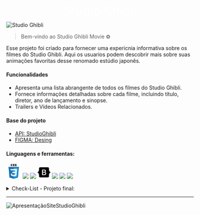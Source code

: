 <div align="center"> <svg width="195" height="28" viewBox="0 0 195 28" fill="none" xmlns="http://www.w3.org/2000/svg">
<path d="M7.82 24.552C9.332 24.552 10.496 24.228 11.312 23.58C12.128 22.908 12.536 21.936 12.536 20.664C12.536 19.608 12.248 18.72 11.672 18C11.12 17.28 10.208 16.728 8.936 16.344L6.02 15.48C4.196 14.928 2.852 14.1 1.988 12.996C1.124 11.868 0.692 10.488 0.692 8.856C0.692 7.608 0.932 6.48 1.412 5.472C1.916 4.464 2.708 3.66 3.788 3.06C4.892 2.46 6.332 2.16 8.108 2.16C9.188 2.16 10.304 2.292 11.456 2.556C12.608 2.796 13.772 3.192 14.948 3.744L13.94 6.444C12.788 5.94 11.744 5.58 10.808 5.364C9.896 5.124 9.02 5.004 8.18 5.004C6.812 5.004 5.744 5.292 4.976 5.868C4.232 6.42 3.86 7.344 3.86 8.64C3.86 9.576 4.112 10.368 4.616 11.016C5.12 11.64 6.02 12.156 7.316 12.564L10.232 13.428C13.88 14.508 15.704 16.836 15.704 20.412C15.704 22.476 15.08 24.156 13.832 25.452C12.584 26.724 10.58 27.36 7.82 27.36C6.692 27.36 5.492 27.228 4.22 26.964C2.972 26.676 1.676 26.232 0.332 25.632L1.304 22.968C2.576 23.544 3.716 23.952 4.724 24.192C5.756 24.432 6.788 24.552 7.82 24.552ZM30.1709 26.352C28.8269 27.024 27.3989 27.36 25.8869 27.36C24.5909 27.36 23.5709 27.096 22.8269 26.568C22.1069 26.04 21.5909 25.332 21.2789 24.444C20.9909 23.556 20.8469 22.572 20.8469 21.492V11.772H17.7509V9.18H20.8469V4.212H23.7989V9.18H29.6309V11.772H23.7989V21.384C23.7989 22.632 24.0029 23.496 24.4109 23.976C24.8429 24.432 25.5029 24.66 26.3909 24.66C26.8229 24.66 27.2669 24.612 27.7229 24.516C28.2029 24.396 28.7189 24.204 29.2709 23.94L30.1709 26.352ZM45.0347 27V24.48C43.7867 25.56 42.6707 26.316 41.6867 26.748C40.7027 27.156 39.7187 27.36 38.7347 27.36C37.1507 27.36 35.9387 26.844 35.0987 25.812C34.2587 24.756 33.8387 23.28 33.8387 21.384V9.18H36.7907V20.952C36.7907 22.2 37.0067 23.124 37.4387 23.724C37.8947 24.3 38.5667 24.588 39.4547 24.588C40.1267 24.588 40.8827 24.42 41.7227 24.084C42.5627 23.748 43.6067 23.076 44.8547 22.068V9.18H47.8067V27H45.0347ZM65.0001 27V24.516C63.8961 25.572 62.8881 26.316 61.9761 26.748C61.0881 27.156 60.1641 27.36 59.2041 27.36C57.3081 27.36 55.8441 26.64 54.8121 25.2C53.8041 23.76 53.3001 21.744 53.3001 19.152V17.064C53.3001 14.544 53.9241 12.54 55.1721 11.052C56.4441 9.564 58.2801 8.82 60.6801 8.82C61.3761 8.82 62.0721 8.892 62.7681 9.036C63.4641 9.18 64.1601 9.384 64.8561 9.648V0.36H67.8081V27H65.0001ZM56.3601 19.152C56.3601 21.024 56.6481 22.404 57.2241 23.292C57.8241 24.156 58.7121 24.588 59.8881 24.588C60.5841 24.588 61.3041 24.42 62.0481 24.084C62.7921 23.724 63.7281 22.992 64.8561 21.888V12.384C64.1601 12.072 63.4881 11.856 62.8401 11.736C62.1921 11.592 61.5561 11.52 60.9321 11.52C59.3001 11.52 58.1241 12.012 57.4041 12.996C56.7081 13.98 56.3601 15.336 56.3601 17.064V19.152ZM77.3 4.824H73.988V1.512H77.3V4.824ZM77.12 27H74.168V9.18H77.12V27ZM97.5964 16.992V19.152C97.5964 21.696 96.9364 23.7 95.6164 25.164C94.3204 26.628 92.4604 27.36 90.0364 27.36C87.6364 27.36 85.7764 26.628 84.4564 25.164C83.1364 23.7 82.4764 21.696 82.4764 19.152V16.992C82.4764 14.496 83.1244 12.516 84.4204 11.052C85.7404 9.564 87.6124 8.82 90.0364 8.82C92.4604 8.82 94.3204 9.564 95.6164 11.052C96.9364 12.516 97.5964 14.496 97.5964 16.992ZM94.5364 16.992C94.5364 15.288 94.1524 13.956 93.3844 12.996C92.6164 12.012 91.5004 11.52 90.0364 11.52C88.5964 11.52 87.4804 12.012 86.6884 12.996C85.9204 13.956 85.5364 15.288 85.5364 16.992V19.152C85.5364 20.928 85.9204 22.296 86.6884 23.256C87.4804 24.216 88.5964 24.696 90.0364 24.696C91.5004 24.696 92.6164 24.216 93.3844 23.256C94.1524 22.296 94.5364 20.928 94.5364 19.152V16.992ZM126.929 25.308C126.233 25.764 125.237 26.22 123.941 26.676C122.669 27.132 121.133 27.36 119.333 27.36C117.389 27.36 115.745 26.952 114.401 26.136C113.081 25.296 112.073 24.132 111.377 22.644C110.705 21.132 110.369 19.392 110.369 17.424V12.06C110.369 8.988 111.137 6.576 112.673 4.824C114.233 3.048 116.489 2.16 119.441 2.16C120.521 2.16 121.649 2.28 122.825 2.52C124.025 2.76 125.213 3.156 126.389 3.708L125.381 6.408C123.221 5.52 121.253 5.076 119.477 5.076C117.509 5.076 116.033 5.676 115.049 6.876C114.089 8.052 113.609 9.78 113.609 12.06V17.424C113.609 19.584 114.101 21.3 115.085 22.572C116.069 23.844 117.557 24.48 119.549 24.48C120.317 24.48 121.097 24.396 121.889 24.228C122.705 24.06 123.425 23.832 124.049 23.544V16.956H119.477V14.184H126.929V25.308ZM141.095 11.592C140.423 11.592 139.631 11.76 138.719 12.096C137.831 12.432 136.751 13.116 135.479 14.148V27H132.527V0.36H135.479V11.556C136.727 10.5 137.855 9.78 138.863 9.396C139.871 9.012 140.855 8.82 141.815 8.82C143.471 8.82 144.731 9.348 145.595 10.404C146.483 11.436 146.927 12.912 146.927 14.832V27H143.975V15.264C143.975 12.816 143.015 11.592 141.095 11.592ZM156.226 4.824H152.914V1.512H156.226V4.824ZM156.046 27H153.094V9.18H156.046V27ZM176.81 19.152C176.81 21.648 176.186 23.64 174.938 25.128C173.69 26.616 171.854 27.36 169.43 27.36C167.03 27.36 164.654 26.724 162.302 25.452V0.36H165.254V11.592C166.334 10.584 167.318 9.876 168.206 9.468C169.118 9.036 170.042 8.82 170.978 8.82C172.85 8.82 174.29 9.54 175.298 10.98C176.306 12.42 176.81 14.448 176.81 17.064V19.152ZM170.258 11.592C169.586 11.592 168.866 11.772 168.098 12.132C167.354 12.492 166.406 13.236 165.254 14.364V23.796C166.67 24.396 168.002 24.696 169.25 24.696C170.858 24.696 172.01 24.204 172.706 23.22C173.402 22.212 173.75 20.856 173.75 19.152V17.064C173.75 15.192 173.462 13.812 172.886 12.924C172.31 12.036 171.434 11.592 170.258 11.592ZM182.237 22.68V0.36H185.189V22.536C185.189 23.184 185.285 23.676 185.477 24.012C185.693 24.324 186.113 24.48 186.737 24.48H187.313V27.18H186.485C184.901 27.18 183.797 26.76 183.173 25.92C182.549 25.08 182.237 24 182.237 22.68ZM194.898 4.824H191.586V1.512H194.898V4.824ZM194.718 27H191.766V9.18H194.718V27Z" fill="white"/>
</svg> </div>

![Studio Ghibli](https://github.com/Paivaas/StudioGhibli/assets/123731976/981d9012-1b48-47b2-abda-d19359f49973)
> Bem-vindo ao Studio Ghibli Movie ✿


Esse projeto foi criado para fornecer uma expericnia informativa sobre os filmes do Studio Ghibli. Aqui os usuarios podem descobrir mais sobre suas animações favoritas desse renomado estúdio japonês.


#### Funcionalidades 
- Apresenta uma lista abrangente de todos os filmes do Studio Ghibli.
- Fornece informações detalhadas sobre cada filme, incluindo título, diretor, ano de lançamento e sinopse.
- Trailers e Vídeos Relacionados.

#### Base do projeto 
- [API: StudioGhibli](https://ghibliapi.vercel.app/)
- [FIGMA: Desing](https://www.figma.com/file/Wit1TMZuRWQVbYGNrZJ4tp/Page-Studio-Ghibli?type=design&node-id=0-1&mode=design&t=aiSyrRLgLVOVH6vs-0)
  

#### Linguagens e ferramentas: 

<code><img height="40" src="https://raw.githubusercontent.com/devicons/devicon/master/icons/css3/css3-original-wordmark.svg"></code>
<code><img height="33" src="https://cdn-icons-png.flaticon.com/512/732/732212.png"></code>
<code><img height="33" src="https://logospng.org/download/javascript/logo-javascript-icon-256.png"></code>
<code><img height="35" src="https://raw.githubusercontent.com/devicons/devicon/master/icons/bootstrap/bootstrap-plain.svg"></code>
<code><img height="33" src="https://upload.wikimedia.org/wikipedia/commons/thumb/3/33/Figma-logo.svg/1667px-Figma-logo.svg.png"></code>
<code><img height="33" src="https://uxwing.com/wp-content/themes/uxwing/download/brands-and-social-media/canva-icon.png"></code>
<code><img height="35" src="https://cdn.icon-icons.com/icons2/2107/PNG/512/file_type_vscode_icon_130084.png"></code>

<details><summary>Check-List - Projeto final:</summary> 
  <ul> 
    <li>[x] Page 1 - Landing Page.</li>
    <li>[x] Page 2 - Movies..</li>
    <li>[ ] API.</li>
    <li>[ ] Responsividade.</li>
    <li>[ ] Documentação README.md.</li>
    <li> [x] Git Pages  </li>
  </ul>
</details>

<!--
```shell
git clone 
```
-->
------------------
![ApresentaçãoSiteStudioGhibli](https://github.com/Paivaas/StudioGhibli/assets/123731976/bc9c63e7-3a6a-46ef-802c-e9f5ea21cd89)
